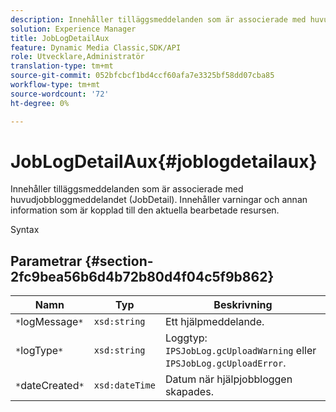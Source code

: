 ```yaml
---
description: Innehåller tilläggsmeddelanden som är associerade med huvudjobbloggmeddelandet (JobDetail). Innehåller varningar och annan information som är kopplad till den aktuella bearbetade resursen.
solution: Experience Manager
title: JobLogDetailAux
feature: Dynamic Media Classic,SDK/API
role: Utvecklare,Administratör
translation-type: tm+mt
source-git-commit: 052bfcbcf1bd4ccf60afa7e3325bf58dd07cba85
workflow-type: tm+mt
source-wordcount: '72'
ht-degree: 0%

---
```



# JobLogDetailAux{#joblogdetailaux}

Innehåller tilläggsmeddelanden som är associerade med huvudjobbloggmeddelandet (JobDetail). Innehåller varningar och annan information som är kopplad till den aktuella bearbetade resursen.

Syntax

## Parametrar {#section-2fc9bea56b6d4b72b80d4f04c5f9b862}

| Namn | Typ | Beskrivning |
|---|---|---|
| `*`logMessage`*` | `xsd:string` | Ett hjälpmeddelande. |
| `*`logType`*` | `xsd:string` | Loggtyp: `IPSJobLog.gcUploadWarning` eller `IPSJobLog.gcUploadError`. |
| `*`dateCreated`*` | `xsd:dateTime` | Datum när hjälpjobbloggen skapades. |

